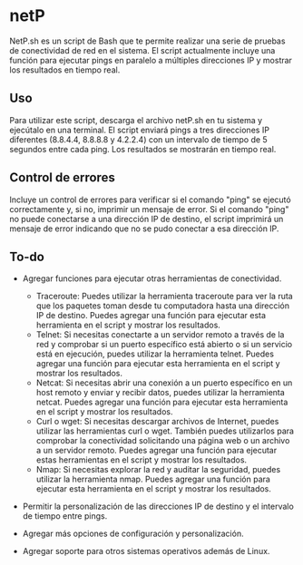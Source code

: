 # netP

NetP.sh es un script de Bash que te permite realizar una serie de pruebas de conectividad de red en el sistema. El script actualmente incluye una función para ejecutar pings en paralelo a múltiples direcciones IP y mostrar los resultados en tiempo real.

## Uso


Para utilizar este script, descarga el archivo netP.sh en tu sistema y ejecútalo en una terminal. El script enviará pings a tres direcciones IP diferentes (8.8.4.4, 8.8.8.8 y 4.2.2.4) con un intervalo de tiempo de 5 segundos entre cada ping. Los resultados se mostrarán en tiempo real.


## Control de errores

Incluye un control de errores para verificar si el comando "ping" se ejecutó correctamente y, si no, imprimir un mensaje de error. Si el comando "ping" no puede conectarse a una dirección IP de destino, el script imprimirá un mensaje de error indicando que no se pudo conectar a esa dirección IP.

## To-do

- Agregar funciones para ejecutar otras herramientas de conectividad.
  
    - Traceroute: Puedes utilizar la herramienta traceroute para ver la ruta que los paquetes toman desde tu computadora hasta una dirección IP de destino. Puedes agregar una función para ejecutar esta herramienta en el script y mostrar los resultados.
    - Telnet: Si necesitas conectarte a un servidor remoto a través de la red y comprobar si un puerto específico está abierto o si un servicio está en ejecución, puedes utilizar la herramienta telnet. Puedes agregar una función para ejecutar esta herramienta en el script y mostrar los resultados.
    -  Netcat: Si necesitas abrir una conexión a un puerto específico en un host remoto y enviar y recibir datos, puedes utilizar la herramienta netcat. Puedes agregar una función para ejecutar esta herramienta en el script y mostrar los resultados.
    -  Curl o wget: Si necesitas descargar archivos de Internet, puedes utilizar las herramientas curl o wget. También puedes utilizarlos para comprobar la conectividad solicitando una página web o un archivo a un servidor remoto. Puedes agregar una función para ejecutar estas herramientas en el script y mostrar los resultados.
    -  Nmap: Si necesitas explorar la red y auditar la seguridad, puedes utilizar la herramienta nmap. Puedes agregar una función para ejecutar esta herramienta en el script y mostrar los resultados.

- Permitir la personalización de las direcciones IP de destino y el intervalo de tiempo entre pings.
  
- Agregar más opciones de configuración y personalización.
  
- Agregar soporte para otros sistemas operativos además de Linux.
